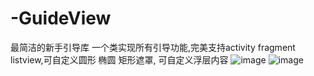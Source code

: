 # -GuideView
最简洁的新手引导库 一个类实现所有引导功能,完美支持activity fragment listview,可自定义圆形 椭圆 矩形遮罩, 可自定义浮层内容
![image](https://github.com/zssAndroid/-GuideView/raw/master/guideview.gif)
![image](https://github.com/zssAndroid/-GuideView/raw/master/guideview2.gif)
